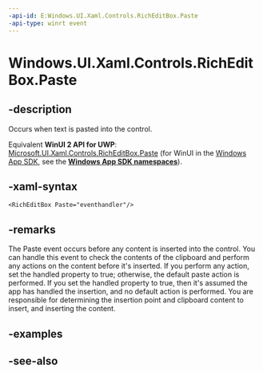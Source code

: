 ```yaml
---
-api-id: E:Windows.UI.Xaml.Controls.RichEditBox.Paste
-api-type: winrt event
---
```


<!-- Event syntax
public event Windows.UI.Xaml.Controls.TextControlPasteEventHandler Paste
-->

# Windows.UI.Xaml.Controls.RichEditBox.Paste

## -description
Occurs when text is pasted into the control.

Equivalent **WinUI 2 API for UWP**: [Microsoft.UI.Xaml.Controls.RichEditBox.Paste](/windows/winui/api/microsoft.ui.xaml.controls.richeditbox.paste) (for WinUI in the [Windows App SDK](/windows/apps/windows-app-sdk/), see the **[Windows App SDK namespaces](/windows/windows-app-sdk/api/winrt/)**).

## -xaml-syntax
```xaml
<RichEditBox Paste="eventhandler"/>
```


## -remarks
The Paste event occurs before any content is inserted into the control. You can handle this event to check the contents of the clipboard and perform any actions on the content before it's inserted. If you perform any action, set the handled property to true; otherwise, the default paste action is performed. If you set the handled property to true, then it's assumed the app has handled the insertion, and no default action is performed. You are responsible for determining the insertion point and clipboard content to insert, and inserting the content.



## -examples

## -see-also

